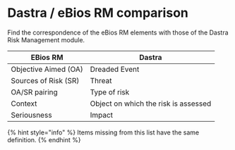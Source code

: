 # Dastra / eBios RM comparison

Find the correspondence of the eBios RM elements with those of the Dastra Risk Management module.

| EBios RM             | Dastra                               |
| -------------------- | ------------------------------------ |
| Objective Aimed (OA) | Dreaded Event                        |
| Sources of Risk (SR) | Threat                               |
| OA/SR pairing        | Type of risk                         |
| Context              | Object on which the risk is assessed |
| Seriousness          | Impact                               |

{% hint style="info" %}
Items missing from this list have the same definition.
{% endhint %}

